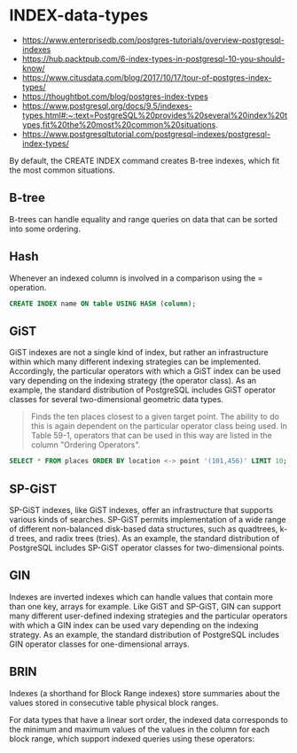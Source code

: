 # INDEX-data-types

* https://www.enterprisedb.com/postgres-tutorials/overview-postgresql-indexes
* https://hub.packtpub.com/6-index-types-in-postgresql-10-you-should-know/
* https://www.citusdata.com/blog/2017/10/17/tour-of-postgres-index-types/
* https://thoughtbot.com/blog/postgres-index-types
* https://www.postgresql.org/docs/9.5/indexes-types.html#:~:text=PostgreSQL%20provides%20several%20index%20types,fit%20the%20most%20common%20situations.
* https://www.postgresqltutorial.com/postgresql-indexes/postgresql-index-types/

By default, the CREATE INDEX command creates B-tree indexes, which fit the most common situations.

## B-tree

B-trees can handle equality and range queries on data that can be sorted into some ordering.

## Hash

Whenever an indexed column is involved in a comparison using the = operation.

```sql
CREATE INDEX name ON table USING HASH (column);
```

## GiST

GiST indexes are not a single kind of index, but rather an infrastructure within which many different indexing strategies can be implemented.
Accordingly, the particular operators with which a GiST index can be used vary depending on the indexing strategy (the operator class).
As an example, the standard distribution of PostgreSQL includes GiST operator classes for several two-dimensional geometric data types.

> Finds the ten places closest to a given target point. The ability to do this is again dependent on the particular operator class being used. In Table 59-1, operators that can be used in this way are listed in the column "Ordering Operators".

```sql
SELECT * FROM places ORDER BY location <-> point '(101,456)' LIMIT 10;
```

## SP-GiST

SP-GiST indexes, like GiST indexes, offer an infrastructure that supports various kinds of searches.
SP-GiST permits implementation of a wide range of different non-balanced disk-based data structures, such as quadtrees,
k-d trees, and radix trees (tries). As an example, the standard distribution of PostgreSQL includes SP-GiST operator classes for two-dimensional points.

## GIN 

Indexes are inverted indexes which can handle values that contain more than one key, arrays for example. Like GiST and SP-GiST, GIN can support 
many different user-defined indexing strategies and the particular operators with which a GIN index can be used vary depending on the indexing strategy. 
As an example, the standard distribution of PostgreSQL includes GIN operator classes for one-dimensional arrays.

## BRIN

Indexes (a shorthand for Block Range indexes) store summaries about the values stored in consecutive table physical block ranges.

For data types that have a linear sort order, the indexed data corresponds to the minimum and maximum values of the values in the column for each block range, which support indexed queries using these operators:
